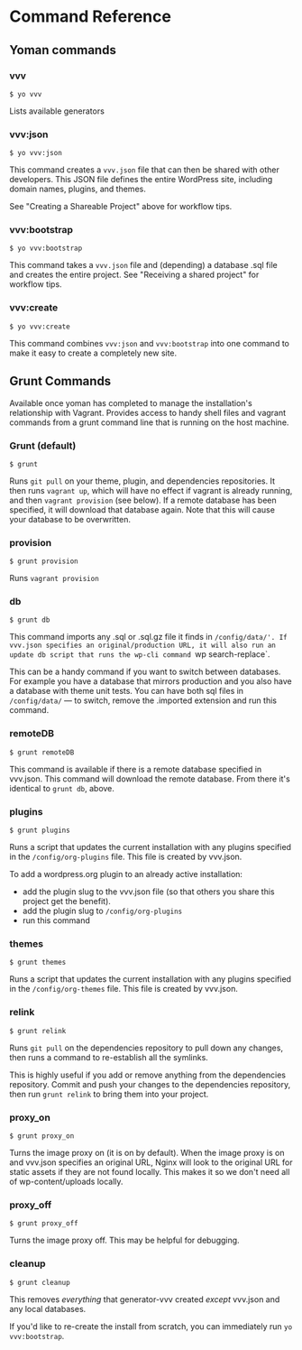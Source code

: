 # Command Reference

## Yoman commands

### vvv
```
$ yo vvv
```

Lists available generators

### vvv:json
```
$ yo vvv:json
```
This command creates a `vvv.json` file that can then be shared with other developers. This JSON file defines the entire WordPress site, including domain names, plugins, and themes.

See "Creating a Shareable Project" above for workflow tips.

### vvv:bootstrap
```
$ yo vvv:bootstrap
```

This command takes a `vvv.json` file and (depending) a database .sql file and creates the entire project. See "Receiving a shared project" for workflow tips.

### vvv:create
```
$ yo vvv:create
```
This command combines `vvv:json` and `vvv:bootstrap` into one command to make it easy to create a completely new site.

## Grunt Commands
Available once yoman has completed to manage the installation's relationship with Vagrant. Provides access to handy shell files and vagrant commands from a grunt command line that is running on the host machine.

### Grunt (default)
````
$ grunt
````
Runs `git pull` on your theme, plugin, and dependencies repositories. It then runs `vagrant up`, which will have no effect if vagrant is already running, and then `vagrant provision` (see below). If a remote database has been specified, it will download that database again. Note that this will cause your database to be overwritten.

### provision
````
$ grunt provision
````
Runs `vagrant provision`

### db
````
$ grunt db
````
This command imports any .sql or .sql.gz file it finds in `/config/data/'.
If vvv.json specifies an original/production URL, it will also run an update db script that runs the wp-cli command `wp search-replace`.

This can be a handy command if you want to switch between databases. For example you have a database that mirrors production and you also have a database with theme unit tests. You can have both sql files in `/config/data/` — to switch, remove the .imported extension and run this command.

### remoteDB
````
$ grunt remoteDB
````
This command is available if there is a remote database specified in vvv.json. This command will download the remote database. From there it's identical to `grunt db`, above.

### plugins
````
$ grunt plugins
````
Runs a script that updates the current installation with any plugins specified in the `/config/org-plugins` file. This file is created by vvv.json.

To add a wordpress.org plugin to an already active installation:
* add the plugin slug to the vvv.json file (so that others you share this project get the benefit).
* add the plugin slug to `/config/org-plugins`
* run this command

### themes
````
$ grunt themes
````
Runs a script that updates the current installation with any plugins specified in the `/config/org-themes` file. This file is created by vvv.json.

### relink
````
$ grunt relink
````
Runs `git pull` on the dependencies repository to pull down any changes, then runs a command to re-establish all the symlinks.

This is highly useful if you add or remove anything from the dependencies repository. Commit and push your changes to the dependencies repository, then run `grunt relink` to bring them into your project.

### proxy_on
````
$ grunt proxy_on
````
Turns the image proxy on (it is on by default). When the image proxy is on and vvv.json specifies an original URL, Nginx will look to the original URL for static assets if they are not found locally. This makes it so we don't need all of wp-content/uploads locally.

### proxy_off
````
$ grunt proxy_off
````
Turns the image proxy off. This may be helpful for debugging.

### cleanup
````
$ grunt cleanup
````
This removes _everything_ that generator-vvv created _except_ vvv.json and any local databases.

If you'd like to re-create the install from scratch, you can immediately run `yo vvv:bootstrap`.